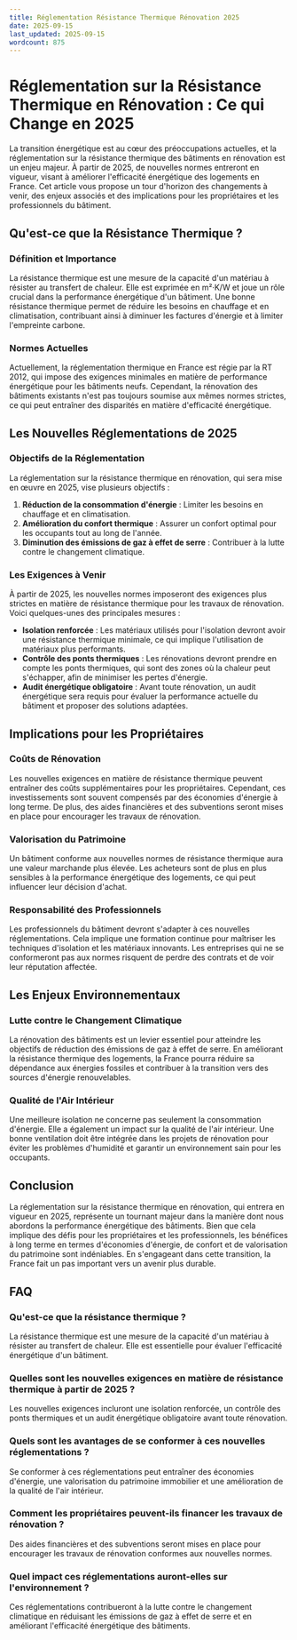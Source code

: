 ```yaml
---
title: Réglementation Résistance Thermique Rénovation 2025
date: 2025-09-15
last_updated: 2025-09-15
wordcount: 875
---
```


# Réglementation sur la Résistance Thermique en Rénovation : Ce qui Change en 2025

La transition énergétique est au cœur des préoccupations actuelles, et la réglementation sur la résistance thermique des bâtiments en rénovation est un enjeu majeur. À partir de 2025, de nouvelles normes entreront en vigueur, visant à améliorer l'efficacité énergétique des logements en France. Cet article vous propose un tour d'horizon des changements à venir, des enjeux associés et des implications pour les propriétaires et les professionnels du bâtiment.

## Qu'est-ce que la Résistance Thermique ?

### Définition et Importance

La résistance thermique est une mesure de la capacité d'un matériau à résister au transfert de chaleur. Elle est exprimée en m²·K/W et joue un rôle crucial dans la performance énergétique d'un bâtiment. Une bonne résistance thermique permet de réduire les besoins en chauffage et en climatisation, contribuant ainsi à diminuer les factures d'énergie et à limiter l'empreinte carbone.

### Normes Actuelles

Actuellement, la réglementation thermique en France est régie par la RT 2012, qui impose des exigences minimales en matière de performance énergétique pour les bâtiments neufs. Cependant, la rénovation des bâtiments existants n'est pas toujours soumise aux mêmes normes strictes, ce qui peut entraîner des disparités en matière d'efficacité énergétique.

## Les Nouvelles Réglementations de 2025

### Objectifs de la Réglementation

La réglementation sur la résistance thermique en rénovation, qui sera mise en œuvre en 2025, vise plusieurs objectifs :

1. **Réduction de la consommation d'énergie** : Limiter les besoins en chauffage et en climatisation.
2. **Amélioration du confort thermique** : Assurer un confort optimal pour les occupants tout au long de l'année.
3. **Diminution des émissions de gaz à effet de serre** : Contribuer à la lutte contre le changement climatique.

### Les Exigences à Venir

À partir de 2025, les nouvelles normes imposeront des exigences plus strictes en matière de résistance thermique pour les travaux de rénovation. Voici quelques-unes des principales mesures :

- **Isolation renforcée** : Les matériaux utilisés pour l'isolation devront avoir une résistance thermique minimale, ce qui implique l'utilisation de matériaux plus performants.
- **Contrôle des ponts thermiques** : Les rénovations devront prendre en compte les ponts thermiques, qui sont des zones où la chaleur peut s'échapper, afin de minimiser les pertes d'énergie.
- **Audit énergétique obligatoire** : Avant toute rénovation, un audit énergétique sera requis pour évaluer la performance actuelle du bâtiment et proposer des solutions adaptées.

## Implications pour les Propriétaires

### Coûts de Rénovation

Les nouvelles exigences en matière de résistance thermique peuvent entraîner des coûts supplémentaires pour les propriétaires. Cependant, ces investissements sont souvent compensés par des économies d'énergie à long terme. De plus, des aides financières et des subventions seront mises en place pour encourager les travaux de rénovation.

### Valorisation du Patrimoine

Un bâtiment conforme aux nouvelles normes de résistance thermique aura une valeur marchande plus élevée. Les acheteurs sont de plus en plus sensibles à la performance énergétique des logements, ce qui peut influencer leur décision d'achat.

### Responsabilité des Professionnels

Les professionnels du bâtiment devront s'adapter à ces nouvelles réglementations. Cela implique une formation continue pour maîtriser les techniques d'isolation et les matériaux innovants. Les entreprises qui ne se conformeront pas aux normes risquent de perdre des contrats et de voir leur réputation affectée.

## Les Enjeux Environnementaux

### Lutte contre le Changement Climatique

La rénovation des bâtiments est un levier essentiel pour atteindre les objectifs de réduction des émissions de gaz à effet de serre. En améliorant la résistance thermique des logements, la France pourra réduire sa dépendance aux énergies fossiles et contribuer à la transition vers des sources d'énergie renouvelables.

### Qualité de l'Air Intérieur

Une meilleure isolation ne concerne pas seulement la consommation d'énergie. Elle a également un impact sur la qualité de l'air intérieur. Une bonne ventilation doit être intégrée dans les projets de rénovation pour éviter les problèmes d'humidité et garantir un environnement sain pour les occupants.

## Conclusion

La réglementation sur la résistance thermique en rénovation, qui entrera en vigueur en 2025, représente un tournant majeur dans la manière dont nous abordons la performance énergétique des bâtiments. Bien que cela implique des défis pour les propriétaires et les professionnels, les bénéfices à long terme en termes d'économies d'énergie, de confort et de valorisation du patrimoine sont indéniables. En s'engageant dans cette transition, la France fait un pas important vers un avenir plus durable.

## FAQ

### Qu'est-ce que la résistance thermique ?

La résistance thermique est une mesure de la capacité d'un matériau à résister au transfert de chaleur. Elle est essentielle pour évaluer l'efficacité énergétique d'un bâtiment.

### Quelles sont les nouvelles exigences en matière de résistance thermique à partir de 2025 ?

Les nouvelles exigences incluront une isolation renforcée, un contrôle des ponts thermiques et un audit énergétique obligatoire avant toute rénovation.

### Quels sont les avantages de se conformer à ces nouvelles réglementations ?

Se conformer à ces réglementations peut entraîner des économies d'énergie, une valorisation du patrimoine immobilier et une amélioration de la qualité de l'air intérieur.

### Comment les propriétaires peuvent-ils financer les travaux de rénovation ?

Des aides financières et des subventions seront mises en place pour encourager les travaux de rénovation conformes aux nouvelles normes.

### Quel impact ces réglementations auront-elles sur l'environnement ?

Ces réglementations contribueront à la lutte contre le changement climatique en réduisant les émissions de gaz à effet de serre et en améliorant l'efficacité énergétique des bâtiments.
